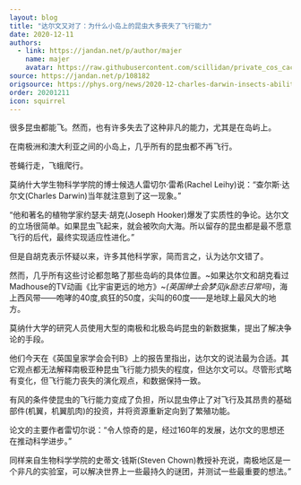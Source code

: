 ```yaml
---
layout: blog
title: "达尔文又对了：为什么小岛上的昆虫大多丧失了飞行能力"
date: 2020-12-11
authors:
  - link: https://jandan.net/p/author/majer
    name: majer
    avatar: https://raw.githubusercontent.com/scillidan/private_cos_cache/main/avater/jin.png
source: https://jandan.net/p/108182
origsource: https://phys.org/news/2020-12-charles-darwin-insects-ability.html
order: 20201211
icon: squirrel
---
```


很多昆虫都能飞。然而，也有许多失去了这种非凡的能力，尤其是在岛屿上。

在南极洲和澳大利亚之间的小岛上，几乎所有的昆虫都不再飞行。

苍蝇行走，飞蛾爬行。

莫纳什大学生物科学学院的博士候选人雷切尔·雷希(Rachel Leihy)说：“查尔斯·达尔文(Charles Darwin)当年就注意到了这一现象。”

“他和著名的植物学家约瑟夫·胡克(Joseph Hooker)爆发了实质性的争论。达尔文的立场很简单。如果昆虫飞起来，就会被吹向大海。所以留存的昆虫都是最不愿意飞行的后代，最终实现适应性进化。”

但是自胡克表示怀疑以来，许多其他科学家，简而言之，认为达尔文错了。

然而，几乎所有这些讨论都忽略了那些岛屿的具体位置。~如果达尔文和胡克看过Madhouse的TV动画《比宇宙更远的地方》~_(英国绅士会梦见jk励志日常吗)_，海上西风带——咆哮的40度,疯狂的50度，尖叫的60度——是地球上最风大的地方。

莫纳什大学的研究人员使用大型的南极和北极岛屿昆虫的新数据集，提出了解决争论的手段。

他们今天在《英国皇家学会会刊B》上的报告里指出，达尔文的说法最为合适。其它观点都无法解释南极亚种昆虫飞行能力损失的程度，但达尔文可以。尽管形式略有变化，但飞行能力丧失的演化观点，和数据保持一致。

有风的条件使昆虫的飞行能力变成了负担，所以昆虫停止了对飞行及其昂贵的基础部件(机翼，机翼肌肉)的投资，并将资源重新定向到了繁殖功能。

论文的主要作者雷切尔说：“令人惊奇的是，经过160年的发展，达尔文的思想还在推动科学进步。”

同样来自生物科学学院的史蒂文·钱斯(Steven Chown)教授补充说，南极地区是一个非凡的实验室，可以解决世界上一些最持久的谜团，并测试一些最重要的想法。”